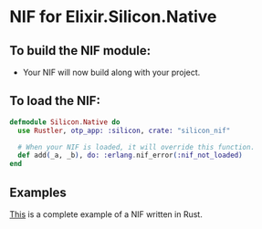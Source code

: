 # NIF for Elixir.Silicon.Native

## To build the NIF module:

- Your NIF will now build along with your project.

## To load the NIF:

```elixir
defmodule Silicon.Native do
  use Rustler, otp_app: :silicon, crate: "silicon_nif"

  # When your NIF is loaded, it will override this function.
  def add(_a, _b), do: :erlang.nif_error(:nif_not_loaded)
end
```

## Examples

[This](https://github.com/rusterlium/NifIo) is a complete example of a NIF written in Rust.
